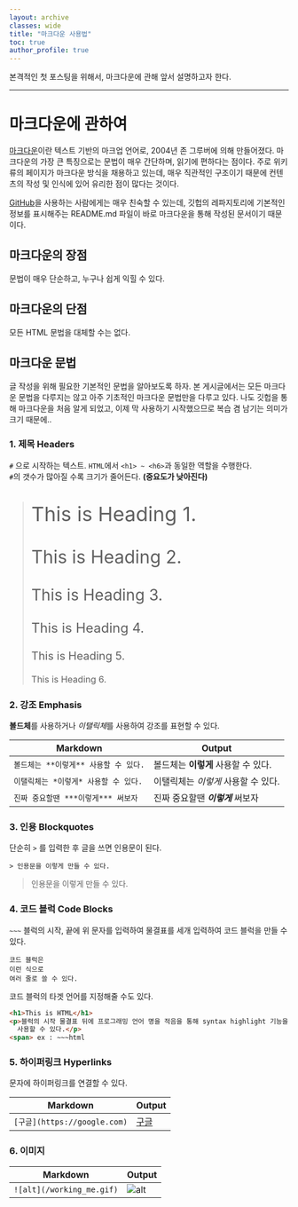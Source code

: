 ```yaml
---
layout: archive
classes: wide
title: "마크다운 사용법"
toc: true
author_profile: true
---
```


본격적인 첫 포스팅을 위해서, 마크다운에 관해 앞서 설명하고자 한다.

---

# 마크다운에 관하여
[마크다운](https://whatismarkdown.com/)이란 텍스트 기반의 마크업 언어로, 2004년 존 그루버에 의해 만들어졌다.
마크다운의 가장 큰 특징으로는 문법이 매우 간단하며, 읽기에 편하다는 점이다. 주로 위키류의 페이지가 마크다운 방식을 채용하고 있는데, 매우 직관적인 구조이기 때문에 컨텐츠의 작성 및 인식에 있어 유리한 점이 많다는 것이다.

[GitHub](https://github.com/)을 사용하는 사람에게는 매우 친숙할 수 있는데, 깃헙의 레파지토리에 기본적인 정보를 표시해주는 README.md 파일이 바로 마크다운을 통해 작성된 문서이기 때문이다.

## 마크다운의 장점
문법이 매우 단순하고, 누구나 쉽게 익힐 수 있다.

## 마크다운의 단점
모든 HTML 문법을 대체할 수는 없다.


## 마크다운 문법
글 작성을 위해 필요한 기본적인 문법을 알아보도록 하자. 본 게시글에서는 모든 마크다운 문법을 다루지는 않고 아주 기초적인 마크다운 문법만을 다루고 있다.
나도 깃헙을 통해 마크다운을 처음 알게 되었고, 이제 막 사용하기 시작했으므로 복습 겸 남기는 의미가 크기 때문에..




### 1. 제목 Headers

`#` 으로 시작하는 텍스트. `HTML`에서 `<h1> ~ <h6>`과 동일한 역할을 수행한다.<br>
`#`의 갯수가 많아질 수록 크기가 줄어든다. **(중요도가 낮아진다)**

> <p style="font-size: 36px"> This is Heading 1. </p>
> <p style="font-size: 32px"> This is Heading 2. </p>
> <p style="font-size: 28px"> This is Heading 3. </p>
> <p style="font-size: 24px"> This is Heading 4. </p>
> <p style="font-size: 20px"> This is Heading 5. </p>
> <p style="font-size: 16px"> This is Heading 6. </p>



### 2. 강조 Emphasis

**볼드체**를 사용하거나 *이탤릭체*를 사용하여 강조를 표현할 수 있다.

| **Markdown** | **Output** |
-----|-----
| `볼드체는 **이렇게** 사용할 수 있다.` | 볼드체는 **이렇게** 사용할 수 있다. |
| `이탤릭체는 *이렇게* 사용할 수 있다.` | 이탤릭체는 *이렇게* 사용할 수 있다. | 
| `진짜 중요할땐 ***이렇게*** 써보자` | 진짜 중요할땐 ***이렇게*** 써보자 |


### 3. 인용 Blockquotes

단순히 `>` 를 입력한 후 글을 쓰면 인용문이 된다.

~~~
> 인용문을 이렇게 만들 수 있다.
~~~

> 인용문을 이렇게 만들 수 있다.



### 4. 코드 블럭 Code Blocks

`~~~` 블럭의 시작, 끝에 위 문자를 입력하여 물결표를 세개 입력하여 코드 블럭을 만들 수 있다.

~~~
코드 블럭은
이런 식으로
여러 줄로 쓸 수 있다.
~~~

코드 블럭의 타겟 언어를 지정해줄 수도 있다.

~~~html
<h1>This is HTML</h1>
<p>블럭의 시작 물결표 뒤에 프로그래밍 언어 명을 적음을 통해 syntax highlight 기능을
  사용할 수 있다.</p>
<span> ex : ~~~html
~~~


### 5. 하이퍼링크 Hyperlinks

문자에 하이퍼링크를 연결할 수 있다.

| **Markdown** | **Output** |
-----|-----
| `[구글](https://google.com)` | [구글](https://google.com) |


### 6. 이미지

| **Markdown** | **Output** |
-----|-----
| `![alt](/working_me.gif)` | ![alt](https://smilecounter.com/images/item/8.gif) |